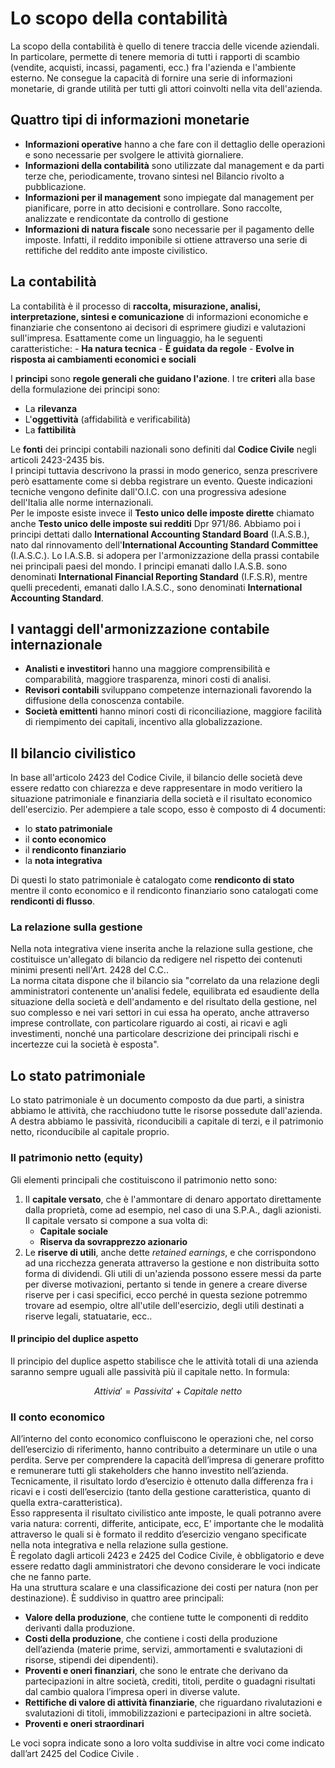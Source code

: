 # Lo scopo della contabilità
La scopo della contabilità è quello di tenere traccia delle vicende aziendali. In particolare, permette di tenere memoria di tutti i rapporti di scambio (vendite, acquisti, incassi, pagamenti, ecc.) fra l'azienda e l'ambiente esterno. Ne consegue la capacità di fornire una serie di informazioni monetarie, di grande utilità per tutti gli attori coinvolti nella vita dell'azienda.

## Quattro tipi di informazioni monetarie
- **Informazioni operative** hanno a che fare con il dettaglio delle operazioni e sono necessarie per svolgere le attività giornaliere.
- **Informazioni della contabilità** sono utilizzate dal management e da parti terze che, periodicamente, trovano sintesi nel Bilancio rivolto a pubblicazione.
- **Informazioni per il management** sono impiegate dal management per pianificare, porre in atto decisioni e controllare. Sono raccolte, analizzate e rendicontate da controllo di gestione
- **Informazioni di natura fiscale** sono necessarie per il pagamento delle imposte. Infatti, il reddito imponibile si ottiene attraverso una serie di rettifiche del reddito ante imposte civilistico.

## La contabilità
La contabilità è il processo di **raccolta, misurazione, analisi, interpretazione, sintesi e comunicazione** di informazioni economiche e finanziarie che consentono ai decisori di esprimere giudizi e valutazioni sull'impresa. Esattamente come un linguaggio, ha le seguenti caratteristiche:
	- **Ha natura tecnica**
	- **È guidata da regole**
	- **Evolve in risposta ai cambiamenti economici e sociali**

I **principi** sono **regole generali che guidano l'azione**.
I tre **criteri** alla base della formulazione dei principi sono:

- La **rilevanza** 
- L'**oggettività** (affidabilità e verificabilità)
- La **fattibilità**

Le **fonti** dei principi contabili nazionali sono definiti dal **Codice Civile** negli articoli 2423-2435 bis.\
I principi tuttavia descrivono la prassi in modo generico, senza prescrivere però esattamente come si debba registrare un evento. Queste indicazioni tecniche vengono definite dall'O.I.C. con una progressiva adesione dell'Italia alle norme internazionali.\
Per le imposte esiste invece il **Testo unico delle imposte dirette** chiamato anche **Testo unico delle imposte sui redditi** Dpr 971/86.
Abbiamo poi i principi dettati dallo **International Accounting Standard Board** (I.A.S.B.), nato dal rinnovamento dell'**International Accounting Standard Committee** (I.A.S.C.). Lo I.A.S.B. si adopera per l'armonizzazione della prassi contabile nei principali paesi del mondo. I principi emanati dallo I.A.S.B. sono denominati **International Financial Reporting Standard** (I.F.S.R), mentre quelli precedenti, emanati dallo I.A.S.C., sono denominati **International Accounting Standard**.

## I vantaggi dell'armonizzazione contabile internazionale
- **Analisti e investitori** hanno una maggiore comprensibilità e comparabilità, maggiore trasparenza, minori costi di analisi.
- **Revisori contabili** sviluppano competenze internazionali favorendo la diffusione della conoscenza contabile.
- **Società emittenti** hanno minori costi di riconciliazione, maggiore facilità di riempimento dei capitali, incentivo alla globalizzazione.

## Il bilancio civilistico
In base all'articolo 2423 del Codice Civile, il bilancio delle società deve essere redatto con chiarezza e deve rappresentare in modo veritiero la situazione patrimoniale e finanziaria della società e il risultato economico dell'esercizio. Per adempiere a tale scopo, esso è composto di 4 documenti:

- lo **stato patrimoniale**
- il **conto economico**
- il **rendiconto finanziario**
- la **nota integrativa**

Di questi lo stato patrimoniale è catalogato come **rendiconto di stato** mentre il conto economico e il rendiconto finanziario sono catalogati come **rendiconti di flusso**.

### La relazione sulla gestione
Nella nota integrativa viene inserita anche la relazione sulla gestione, che costituisce un'allegato di bilancio da redigere nel rispetto dei contenuti minimi presenti nell'Art. 2428 del C.C..\
La norma citata dispone che il bilancio sia "correlato da una relazione degli amministratori contenente un'analisi fedele, equilibrata ed esaudiente della situazione della società e dell'andamento e del risultato della gestione, nel suo complesso e nei vari settori in cui essa ha operato, anche attraverso imprese controllate, con particolare riguardo ai costi, ai ricavi e agli investimenti, nonché una particolare descrizione dei principali rischi e incertezze cui la società è esposta".

## Lo stato patrimoniale
Lo stato patrimoniale è un documento composto da due parti, a sinistra abbiamo le attività, che racchiudono tutte le risorse possedute dall'azienda. A destra abbiamo le passività, riconducibili a capitale di terzi, e il patrimonio netto, riconducibile al capitale proprio.

### Il patrimonio netto (equity)
Gli elementi principali che costituiscono il patrimonio netto sono:

1) Il **capitale versato**, che è l'ammontare di denaro apportato direttamente dalla proprietà, come ad esempio, nel caso di una S.P.A., dagli azionisti. Il capitale versato si compone a sua volta di:
	- **Capitale sociale** 
	- **Riserva da sovrapprezzo azionario**
2) Le **riserve di utili**, anche dette *retained earnings*, e che corrispondono ad una ricchezza generata attraverso la gestione e non distribuita sotto forma di dividendi. Gli utili di un'azienda possono essere messi da parte per diverse motivazioni, pertanto si tende in genere a creare diverse riserve per i casi specifici, ecco perché in questa sezione potremmo trovare ad esempio, oltre all'utile dell'esercizio, degli utili destinati a riserve legali, statuatarie, ecc..

#### Il principio del duplice aspetto
Il principio del duplice aspetto stabilisce che le attività totali di una azienda saranno sempre uguali alle passività più il capitale netto. In formula:

$$ Attivia' = Passivita' + Capitale\ netto $$

### Il conto economico
All’interno del conto economico confluiscono le operazioni che, nel corso dell’esercizio di riferimento, hanno contribuito a determinare un utile o una perdita. Serve per comprendere la capacità dell’impresa di generare profitto e remunerare tutti gli stakeholders che hanno investito nell’azienda.\
Tecnicamente, il risultato lordo d’esercizio è ottenuto dalla differenza fra i ricavi e i costi dell’esercizio (tanto della gestione caratteristica, quanto di quella extra-caratteristica).\
Esso rappresenta il risultato civilistico ante imposte, le quali potranno avere varia natura: correnti, differite, anticipate, ecc, E’ importante che le modalità attraverso le quali si è formato il reddito d’esercizio vengano specificate nella nota integrativa e nella relazione sulla gestione.\
È regolato dagli articoli 2423 e 2425 del Codice Civile, è obbligatorio e deve essere redatto dagli amministratori che devono considerare le voci indicate che ne fanno parte.\
Ha una struttura scalare e una classificazione dei costi per natura (non per destinazione). È suddiviso in quattro aree principali:

- **Valore della produzione**, che contiene tutte le componenti di reddito derivanti dalla produzione.
- **Costi della produzione**, che contiene i costi della produzione dell’azienda (materie prime, servizi, ammortamenti e svalutazioni di risorse, stipendi dei dipendenti).
- **Proventi e oneri finanziari**, che sono le entrate che derivano da partecipazioni in altre società, crediti, titoli, perdite o guadagni risultati dal cambio qualora l’impresa operi in diverse valute.
- **Rettifiche di valore di attività finanziarie**, che riguardano rivalutazioni e svalutazioni di titoli, immobilizzazioni e partecipazioni in altre società.
- **Proventi e oneri straordinari**

Le voci sopra indicate sono a loro volta suddivise in altre voci come indicato dall’art 2425 del Codice Civile .
